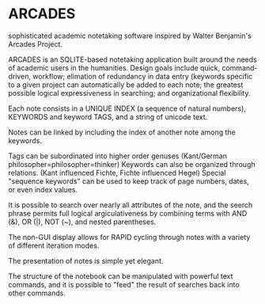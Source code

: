 # ARCADES
sophisticated academic notetaking software inspired by Walter Benjamin's Arcades Project. 


ARCADES is an SQLITE-based notetaking application built around the needs of academic users in the humanities.
Design goals include quick, command-driven, workflow; elimation of redundancy in data entry (keywords specific to a given project can automatically be added to each note; the greatest possible logical expressiveness in searching; and organizational flexibility.  

Each note consists in a UNIQUE INDEX (a sequence of natural numbers), KEYWORDS and keyword TAGS, and a string of unicode text.

Notes can be linked by including the index of another note among the keywords. 

Tags can be subordinated into higher order genuses (Kant/German philosopher=philosopher=thinker)
Keywords can also be organized through relations. (Kant influenced Fichte, Fichte influenced Hegel)
Special "sequence keywords" can be used to keep track of page numbers, dates, or even index values.

It is possible to search over nearly all attributes of the note, and the seerch phrase permits full logical argiculativeness by combining terms with AND (&), OR (|), NOT (~), and nested parentheses.

The non-GUI display allows for RAPID cycling through notes with a variety of different iteration modes. 

The presentation of notes is simple yet elegant.

The structure of the notebook can be manipulated with powerful text commands, and it is possible to "feed" the result of searches back into other commands. 








